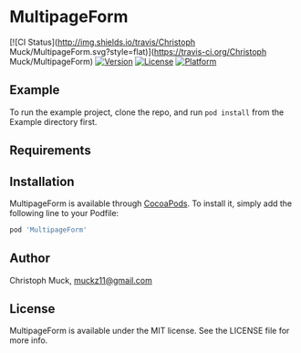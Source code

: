 # MultipageForm

[![CI Status](http://img.shields.io/travis/Christoph Muck/MultipageForm.svg?style=flat)](https://travis-ci.org/Christoph Muck/MultipageForm)
[![Version](https://img.shields.io/cocoapods/v/MultipageForm.svg?style=flat)](http://cocoapods.org/pods/MultipageForm)
[![License](https://img.shields.io/cocoapods/l/MultipageForm.svg?style=flat)](http://cocoapods.org/pods/MultipageForm)
[![Platform](https://img.shields.io/cocoapods/p/MultipageForm.svg?style=flat)](http://cocoapods.org/pods/MultipageForm)

## Example

To run the example project, clone the repo, and run `pod install` from the Example directory first.

## Requirements

## Installation

MultipageForm is available through [CocoaPods](http://cocoapods.org). To install
it, simply add the following line to your Podfile:

```ruby
pod 'MultipageForm'
```

## Author

Christoph Muck, muckz11@gmail.com

## License

MultipageForm is available under the MIT license. See the LICENSE file for more info.
